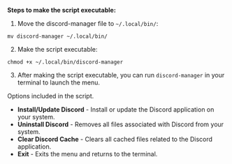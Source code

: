 **Steps to make the script executable:**

1. Move the discord-manager file to ```~/.local/bin/```:
```
mv discord-manager ~/.local/bin/
```

2. Make the script executable:
```
chmod +x ~/.local/bin/discord-manager
```

3. After making the script executable, you can run ```discord-manager``` in your terminal to launch the menu.

Options included in the script.

- **Install/Update Discord** - Install or update the Discord application on your system.
- **Uninstall Discord** - Removes all files associated with Discord from your system.
- **Clear Discord Cache** - Clears all cached files related to the Discord application.
- **Exit** - Exits the menu and returns to the terminal.
